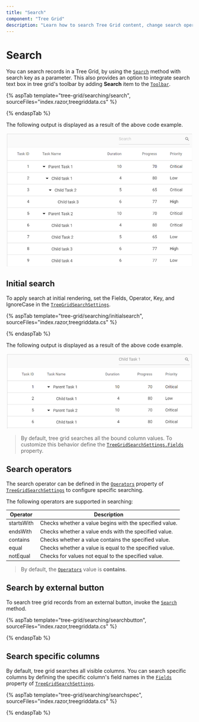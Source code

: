 ```yaml
---
title: "Search"
component: "Tree Grid"
description: "Learn how to search Tree Grid content, change search operators, perform searches using external buttons, and search particular fields."
---
```


# Search

You can search records in a Tree Grid, by using the [`Search`](https://help.syncfusion.com/cr/blazor/Syncfusion.Blazor~Syncfusion.Blazor.TreeGrid.SfTreeGrid~Search.html) method with search key as a parameter. This also provides an option to integrate search text box in tree grid's toolbar by adding **Search** item to the [`Toolbar`](https://help.syncfusion.com/cr/blazor/Syncfusion.Blazor~Syncfusion.Blazor.TreeGrid.SfTreeGrid~Toolbar.html).

{% aspTab template="tree-grid/searching/search", sourceFiles="index.razor,treegriddata.cs" %}

{% endaspTab %}

The following output is displayed as a result of the above code example.

![Search](images/search.png)

## Initial search

To apply search at initial rendering, set the Fields, Operator, Key, and IgnoreCase in the [`TreeGridSearchSettings`](https://help.syncfusion.com/cr/blazor/Syncfusion.Blazor~Syncfusion.Blazor.TreeGrid.TreeGridSearchSettings.html).

{% aspTab template="tree-grid/searching/initialsearch", sourceFiles="index.razor,treegriddata.cs" %}

{% endaspTab %}

The following output is displayed as a result of the above code example.

![Initial Search](images/initialsearch.png)

> By default, tree grid searches all the bound column values. To customize this behavior define the [`TreeGridSearchSettings.Fields`](https://help.syncfusion.com/cr/blazor/Syncfusion.Blazor~Syncfusion.Blazor.TreeGrid.TreeGridSearchSettings~Fields.html) property.

## Search operators

The search operator can be defined in the [`Operators`](https://help.syncfusion.com/cr/blazor/Syncfusion.Blazor~Syncfusion.Blazor.TreeGrid.TreeGridSearchSettings~Operators.html) property of [`TreeGridSearchSettings`](https://help.syncfusion.com/cr/blazor/Syncfusion.Blazor~Syncfusion.Blazor.TreeGrid.TreeGridSearchSettings_members.html) to configure specific searching.

The following operators are supported in searching:

Operator |Description
-----|-----
startsWith |Checks whether a value begins with the specified value.
endsWith |Checks whether a value ends with the specified value.
contains |Checks whether a value contains the specified value.
equal |Checks whether a value is equal to the specified value.
notEqual |Checks for values not equal to the specified value.

> By default, the [`Operators`](https://help.syncfusion.com/cr/blazor/Syncfusion.Blazor~Syncfusion.Blazor.TreeGrid.TreeGridSearchSettings~Operators.html) value is **contains**.

## Search by external button

To search tree grid records from an external button, invoke the [`Search`](https://help.syncfusion.com/cr/blazor/Syncfusion.Blazor~Syncfusion.Blazor.TreeGrid.SfTreeGrid~Search.html) method.

{% aspTab template="tree-grid/searching/searchbutton", sourceFiles="index.razor,treegriddata.cs" %}

{% endaspTab %}

## Search specific columns

By default, tree grid searches all visible columns. You can search specific columns by defining the specific column's field names in the [`Fields`](https://help.syncfusion.com/cr/blazor/Syncfusion.Blazor~Syncfusion.Blazor.TreeGrid.TreeGridSearchSettings~Fields.html) property of [`TreeGridSearchSettings`](https://help.syncfusion.com/cr/blazor/Syncfusion.Blazor~Syncfusion.Blazor.TreeGrid.TreeGridSearchSettings_members.html).

{% aspTab template="tree-grid/searching/searchspec", sourceFiles="index.razor,treegriddata.cs" %}

{% endaspTab %}